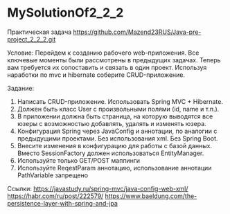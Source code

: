 # MySolutionOf2_2_2

Практическая задача
https://github.com/Mazend23RUS/Java-pre-project_2_2_2.git


Условие:
Перейдем к созданию рабочего web-приложения. Все ключевые моменты были рассмотрены в предыдущих задачах. Теперь вам требуется их сопоставить и связать в один проект.
Используя наработки по mvc и hibernate соберите CRUD-приложение.

Задание:
1. Написать CRUD-приложение. Использовать Spring MVC + Hibernate.
2. Должен быть класс User с произвольными полями (id, name и т.п.).
3. В приложении должна быть страница, на которую выводятся все юзеры с возможностью добавлять, удалять и изменять юзера.
4. Конфигурация Spring через JavaConfig и аннотации, по аналогии с предыдущими проектами. Без использования xml. Без Spring Boot.
5. Внесите изменения в конфигурацию для работы с базой данных. Вместо SessionFactory должен использоваться EntityManager.
6. Используйте только GET/POST маппинги
7. Используйте ReqestParam аннотацию, использование аннотации PathVariable запрещено

Ссылки:
https://javastudy.ru/spring-mvc/java-config-web-xml/
https://habr.com/ru/post/222579/
https://www.baeldung.com/the-persistence-layer-with-spring-and-jpa

